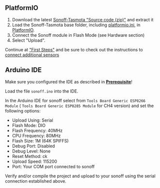 ## PlatformIO

1. Download the latest [Sonoff-Tasmota "Source code (zip)"](https://github.com/arendst/Sonoff-Tasmota/releases) and extract it
2. Load the Sonoff-Tasmota base folder, including [platformio.ini](https://github.com/arendst/Sonoff-Tasmota/blob/master/platformio.ini), in [PlatformIO](https://github.com/platformio).
3. Connect the Sonoff module in Flash Mode (see Hardware section)
4. Select "Upload".

Continue at ["First Steps"](https://github.com/arendst/Sonoff-Tasmota/wiki/Initital-Configuration) and be sure to check out the instructions to [connect additional sensors](https://github.com/arendst/Sonoff-Tasmota/wiki/Sensor-Configuration)

## Arduino IDE

Make sure you configured the IDE as described in [**Prerequisite**](Prerequisite)!

Load the file `sonoff.ino` into the IDE.

In the Arduino IDE for sonoff select from `Tools Board Generic ESP8266 Module` ( `Tools Board Generic ESP8285 Module` for CH4 version) and set the following options:

- Upload Using: Serial
- Flash Mode: DIO
- Flash Frequency: 40MHz
- CPU Frequency: 80MHz
- Flash Size: 1M (64K SPIFFS)
- Debug Port: Disabled
- Debug Level: None
- Reset Method: ck
- Upload Speed: 115200
- Port: Your COM port connected to sonoff

Verify and/or compile the project and upload to your sonoff using the serial connection established above.
